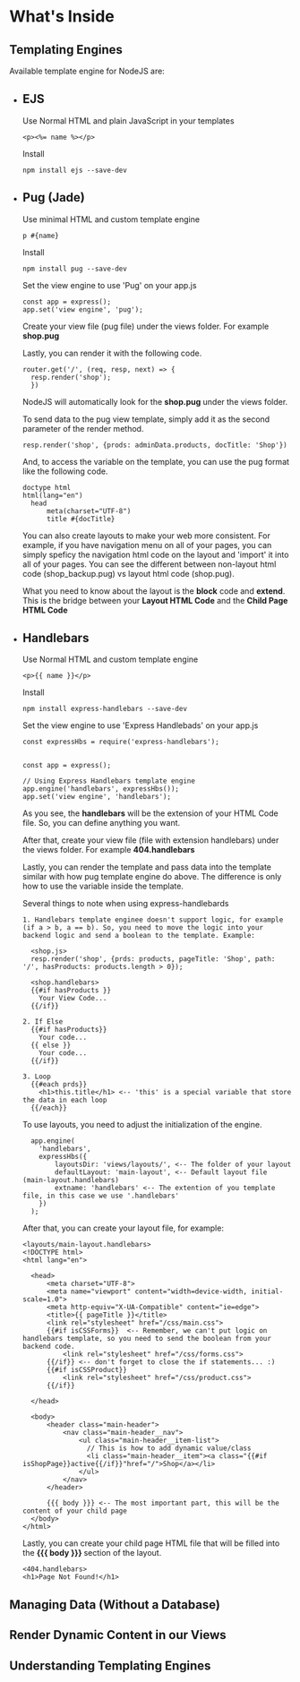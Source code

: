 # What's Inside

## Templating Engines
Available template engine for NodeJS are:
- EJS
  -  
  Use Normal HTML and plain JavaScript in your templates
  ```
  <p><%= name %></p>
  ```
  Install
  ```
  npm install ejs --save-dev
  ```

- Pug (Jade)
    - 
  Use minimal HTML and custom template engine
  ```
  p #{name}
  ``` 
  Install
  ```
  npm install pug --save-dev
  ```
  Set the view engine to use 'Pug' on your app.js
  ```
  const app = express();
  app.set('view engine', 'pug');
  ```
  Create your view file (pug file) under the views folder. For example <b>shop.pug</b>

  Lastly, you can render it with the following code.
  ```
  router.get('/', (req, resp, next) => {
    resp.render('shop');
    })
  ```
  NodeJS will automatically look for the <b>shop.pug</b> under the views folder.

  To send data to the pug view template, simply add it as the second parameter of the render method.
  ```
  resp.render('shop', {prods: adminData.products, docTitle: 'Shop'})
  ```
  And, to access the variable on the template, you can use the pug format like the following code.
  ```
  doctype html
  html(lang="en")
    head
        meta(charset="UTF-8")
        title #{docTitle}
  ```
  You can also create layouts to make your web more consistent. For example, if you have navigation menu on all of your pages, you can simply speficy the navigation html code on the layout and 'import' it into all of your pages. You can see the different between non-layout html code (shop_backup.pug) vs layout html code (shop.pug).

  What you need to know about the layout is the <b>block</b> code and <b>extend</b>. This is the bridge between your <b>Layout HTML Code</b> and the <b>Child Page HTML Code</b>

- Handlebars
  -
  Use Normal HTML and custom template engine
  ```
  <p>{{ name }}</p>
  ```
  Install
  ```
  npm install express-handlebars --save-dev
  ```
   Set the view engine to use 'Express Handlebads' on your app.js
  ```
  const expressHbs = require('express-handlebars');


  const app = express();

  // Using Express Handlebars template engine
  app.engine('handlebars', expressHbs());
  app.set('view engine', 'handlebars');
  ```
  As you see, the <b>handlebars</b> will be the extension of your HTML Code file. So, you can define anything you want.

  After that, create your view file (file with extension handlebars) under the views folder. For example <b>404.handlebars</b>

  Lastly, you can render the template and pass data into the template similar with how pug template engine do above. The difference is only how to use the variable inside the template.

  Several things to note when using express-handlebards
  ```
  1. Handlebars template enginee doesn't support logic, for example (if a > b, a == b). So, you need to move the logic into your backend logic and send a boolean to the template. Example:

    <shop.js>
    resp.render('shop', {prds: products, pageTitle: 'Shop', path: '/', hasProducts: products.length > 0});

    <shop.handlebars>
    {{#if hasProducts }}
      Your View Code...
    {{/if}}
  
  2. If Else
    {{#if hasProducts}}
      Your code...
    {{ else }}
      Your code...
    {{/if}}

  3. Loop
    {{#each prds}}
      <h1>this.title</h1> <-- 'this' is a special variable that store the data in each loop
    {{/each}}
  ```
  To use layouts, you need to adjust the initialization of the engine.
  ```
    app.engine(
      'handlebars', 
      expressHbs({
          layoutsDir: 'views/layouts/', <-- The folder of your layout
          defaultLayout: 'main-layout', <-- Default layout file (main-layout.handlebars)
          extname: 'handlebars' <-- The extention of you template file, in this case we use '.handlebars'
      })
    );
  ```
  After that, you can create your layout file, for example:
  ```
  <layouts/main-layout.handlebars>
  <!DOCTYPE html>
  <html lang="en">

    <head>
        <meta charset="UTF-8">
        <meta name="viewport" content="width=device-width, initial-scale=1.0">
        <meta http-equiv="X-UA-Compatible" content="ie=edge">
        <title>{{ pageTitle }}</title>
        <link rel="stylesheet" href="/css/main.css">
        {{#if isCSSForms}}  <-- Remember, we can't put logic on handlebars template, so you need to send the boolean from your backend code.
            <link rel="stylesheet" href="/css/forms.css">
        {{/if}} <-- don't forget to close the if statements... :)
        {{#if isCSSProduct}}
            <link rel="stylesheet" href="/css/product.css">
        {{/if}}
        
    </head>

    <body>
        <header class="main-header">
            <nav class="main-header__nav">
                <ul class="main-header__item-list">
                  // This is how to add dynamic value/class
                  <li class="main-header__item"><a class="{{#if isShopPage}}active{{/if}}"href="/">Shop</a></li>  
                </ul>
            </nav>
        </header>

        {{{ body }}} <-- The most important part, this will be the content of your child page
    </body>
  </html>
  ```

  Lastly, you can create your child page HTML file that will be filled into the <b>{{{ body }}} </b> section of the layout.
  ```
  <404.handlebars>
  <h1>Page Not Found!</h1>
  ```


## Managing Data (Without a Database)

## Render Dynamic Content in our Views

## Understanding Templating Engines